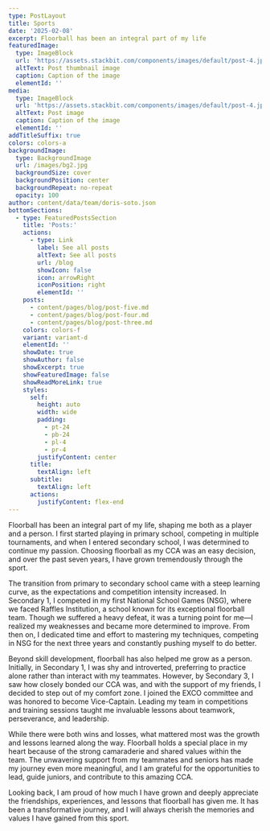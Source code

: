 ```yaml
---
type: PostLayout
title: Sports
date: '2025-02-08'
excerpt: Floorball has been an integral part of my life
featuredImage:
  type: ImageBlock
  url: 'https://assets.stackbit.com/components/images/default/post-4.jpeg'
  altText: Post thumbnail image
  caption: Caption of the image
  elementId: ''
media:
  type: ImageBlock
  url: 'https://assets.stackbit.com/components/images/default/post-4.jpeg'
  altText: Post image
  caption: Caption of the image
  elementId: ''
addTitleSuffix: true
colors: colors-a
backgroundImage:
  type: BackgroundImage
  url: /images/bg2.jpg
  backgroundSize: cover
  backgroundPosition: center
  backgroundRepeat: no-repeat
  opacity: 100
author: content/data/team/doris-soto.json
bottomSections:
  - type: FeaturedPostsSection
    title: 'Posts:'
    actions:
      - type: Link
        label: See all posts
        altText: See all posts
        url: /blog
        showIcon: false
        icon: arrowRight
        iconPosition: right
        elementId: ''
    posts:
      - content/pages/blog/post-five.md
      - content/pages/blog/post-four.md
      - content/pages/blog/post-three.md
    colors: colors-f
    variant: variant-d
    elementId: ''
    showDate: true
    showAuthor: false
    showExcerpt: true
    showFeaturedImage: false
    showReadMoreLink: true
    styles:
      self:
        height: auto
        width: wide
        padding:
          - pt-24
          - pb-24
          - pl-4
          - pr-4
        justifyContent: center
      title:
        textAlign: left
      subtitle:
        textAlign: left
      actions:
        justifyContent: flex-end
---
```

Floorball has been an integral part of my life, shaping me both as a player and a person. I first started playing in primary school, competing in multiple tournaments, and when I entered secondary school, I was determined to continue my passion. Choosing floorball as my CCA was an easy decision, and over the past seven years, I have grown tremendously through the sport.

The transition from primary to secondary school came with a steep learning curve, as the expectations and competition intensity increased. In Secondary 1, I competed in my first National School Games (NSG), where we faced Raffles Institution, a school known for its exceptional floorball team. Though we suffered a heavy defeat, it was a turning point for me—I realized my weaknesses and became more determined to improve. From then on, I dedicated time and effort to mastering my techniques, competing in NSG for the next three years and constantly pushing myself to do better.

Beyond skill development, floorball has also helped me grow as a person. Initially, in Secondary 1, I was shy and introverted, preferring to practice alone rather than interact with my teammates. However, by Secondary 3, I saw how closely bonded our CCA was, and with the support of my friends, I decided to step out of my comfort zone. I joined the EXCO committee and was honored to become Vice-Captain. Leading my team in competitions and training sessions taught me invaluable lessons about teamwork, perseverance, and leadership.

While there were both wins and losses, what mattered most was the growth and lessons learned along the way. Floorball holds a special place in my heart because of the strong camaraderie and shared values within the team. The unwavering support from my teammates and seniors has made my journey even more meaningful, and I am grateful for the opportunities to lead, guide juniors, and contribute to this amazing CCA.

Looking back, I am proud of how much I have grown and deeply appreciate the friendships, experiences, and lessons that floorball has given me. It has been a transformative journey, and I will always cherish the memories and values I have gained from this sport.
